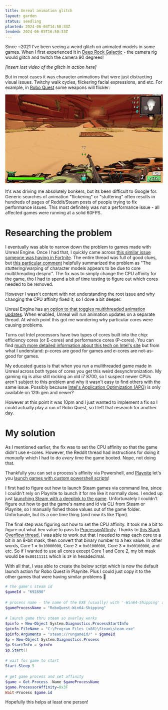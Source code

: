 ```yaml
---
title: Unreal animation glitch
layout: garden
status: seedling
planted: 2024-06-04T14:50:33Z
tended: 2024-06-05T16:50:33Z
---
```


Since ~2021 I've been seeing a weird glitch on animated models in some games. When I first experienced it in [Deep Rock Galactic](https://store.steampowered.com/app/548430/Deep_Rock_Galactic/) - the camera rig would glitch and twitch the camera 90 degrees! <!-- TODO: Do I still have a video clip of this somewhere? -->

_[insert lost video of the glitch in action here]_

But in most cases it was character animations that were just distracting visual issues. Twitchy walk cycles, flickering facial expressions, and etc. For example, in [Robo Quest](https://store.steampowered.com/app/692890/Roboquest/) some weapons will flicker:

![Bow in RoboQuest glitches while standing still.](unreal-flicker.webp)

It's was driving me absolutely bonkers, but its been difficult to Google for. Generic searches of animation "flickering" or "stuttering" often results in hundreds of pages of Reddit/Steam posts of people trying to fix performance issues. This most definitely was not a performance issue - all affected games were running at a solid 60FPS.

# Researching the problem

I eventually was able to narrow down the problem to games made with Unreal Engine. Once I had that, I quickly came across [this similar issue someone was having in Fortnite](https://www.reddit.com/r/AMDHelp/comments/xlou5r/im_getting_player_model_flickering_in_unreal/). The entire thread was full of good clues, but [this particular comment](https://www.reddit.com/r/AMDHelp/comments/xlou5r/comment/kj8u32v/?utm_source=share&utm_medium=web3x&utm_name=web3xcss&utm_term=1&utm_content=share_button) helpfully summarized the problem as "The stuttering/warping of character models appears to be due to core multithreading desync". The fix was to simply change the CPU affinity for the game, tho I had to spend a bit of time testing to figure out which cores needed to be removed.

However I wasn't content with not understanding the root issue and why changing the CPU affinity fixed it, so I dove a bit deeper.

Unreal Engine has [an option to that toggles multithreaded animation updates](https://docs.unrealengine.com/4.27/en-US/AnimatingObjects/SkeletalMeshAnimation/Optimization/). When enabled, Unreal will run animation updates on a separate thread. At which point this got me wondering why particular cores were causing problems.

Turns out Intel processors have two types of cores built into the chip: efficiency cores (or E-cores) and performance cores (P-cores). You can find [much more detailed information about this tech on Intel's site](https://www.intel.com/content/www/us/en/gaming/resources/how-hybrid-design-works.html) but from what I understand: p-cores are good for games and e-cores are not-as-good for games. 

My educated guess is that when you run a mulithreaded game made in Unreal across both types of cores you get this weird desynchronization. My gaming rig is also still rocking an old i7 8700, so I suspect newer CPUs aren't subject to this problem and why it wasn't easy to find others with the same issue. Possibly because [Intel's Application Optimization (APO)](https://www.intel.com/content/www/us/en/support/articles/000095419/processors.html#:~:text=Intel%C2%AE%20Application%20Optimization%20determines,improve%20performance%20for%20supported%20applications.) is only available on 12th gen and newer? 

However at this point it was 10pm and I just wanted to implement a fix so I could actually play a run of Robo Quest, so I left that research for another day.

# My solution
As I mentioned earlier, the fix was to set the CPU affinity so that the game didn't use e-cores. However, the Reddit thread had instructions for doing it _manually_ which I had to do _every_ time the game booted. Nope, not doing that.

Thankfully you can set a process's affinity via Powershell, and [Playnite](https://playnite.link/) let's you [launch games with custom powershell scripts](https://api.playnite.link/docs/manual/library/games/gameActions.html)!

I first had to figure out how to launch Steam games via command line, since I couldn't rely on Playnite to launch it for me like it normally does. I ended up just [launching Steam with a deeplink to the game](https://developer.valvesoftware.com/wiki/Steam_browser_protocol). Unfortunately I couldn't figure out how to get the game's name and id via CLI from Steam or Playnite, so I manually fished those values out of the game folder. Unfortunate, but its a one time thing (and now its like 11pm).

The final step was figuring out how to set the CPU affinity. It took me a bit to figure out what hex value to pass to [ProcessorAffinity](https://learn.microsoft.com/en-us/dotnet/api/system.diagnostics.process.processoraffinity?view=net-8.0). Thanks to [this Stack Overflow thread](https://stackoverflow.com/questions/19187241/change-affinity-of-process-with-windows-script), I was able to work out that I needed to map each core to a bit in an 8-bit mask, then convert that binary number to a hex value. In other words, Core 1 = `0x10000000`, Core 2 = `0x01000000`, Core 3 = `0x00100000`, and etc. So if I wanted to use all cores except Core 1 and Core 2, my bit mask would be `0x00111111` which is `3F` in hexadecimal.

With all that, I was able to create the below script which is now the default launch action for Robo Quest in Playnite. Plus I could just copy it to the other games that were having similar problems 🎉

```powershell
# the game's steam id
$gameId = "692890"

# process name - the name of the EXE (usually) with '-Win64-Shipping' appended
$gameProcessName = "RoboQuest-Win64-Shipping"

# launch game thru steam so overlay works
$pinfo = New-Object System.Diagnostics.ProcessStartInfo
$pinfo.FileName = "C:\Program Files (x86)\Steam\steam.exe"
$pinfo.Arguments = "steam://rungameid/" + $gameId
$p = New-Object System.Diagnostics.Process
$p.StartInfo = $pinfo
$p.Start()

# wait for game to start
Start-Sleep 5

# get game process and set affinity
$game = Get-Process -Name $gameProcessName
$game.ProcessorAffinity=0x3F
Wait-Process $game.id
```

Hopefully this helps at least one person!
